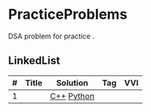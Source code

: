 # PracticeProblems
DSA problem for practice .



## LinkedList
|  #  | Title           |  Solution     |  Tag           | VVI           |
|-----|-----------------|---------------|----------------|---------------|
|1    |                 |  [C++](./CPP/single-number.cpp) [Python](./Python/single-number.py)             |                |               |